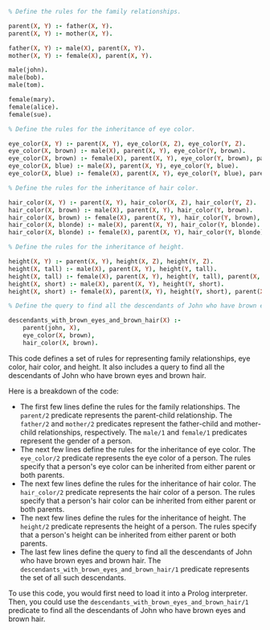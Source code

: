 ```prolog
% Define the rules for the family relationships.

parent(X, Y) :- father(X, Y).
parent(X, Y) :- mother(X, Y).

father(X, Y) :- male(X), parent(X, Y).
mother(X, Y) :- female(X), parent(X, Y).

male(john).
male(bob).
male(tom).

female(mary).
female(alice).
female(sue).

% Define the rules for the inheritance of eye color.

eye_color(X, Y) :- parent(X, Y), eye_color(X, Z), eye_color(Y, Z).
eye_color(X, brown) :- male(X), parent(X, Y), eye_color(Y, brown).
eye_color(X, brown) :- female(X), parent(X, Y), eye_color(Y, brown), parent(X, Z), eye_color(Z, brown).
eye_color(X, blue) :- male(X), parent(X, Y), eye_color(Y, blue).
eye_color(X, blue) :- female(X), parent(X, Y), eye_color(Y, blue), parent(X, Z), eye_color(Z, blue).

% Define the rules for the inheritance of hair color.

hair_color(X, Y) :- parent(X, Y), hair_color(X, Z), hair_color(Y, Z).
hair_color(X, brown) :- male(X), parent(X, Y), hair_color(Y, brown).
hair_color(X, brown) :- female(X), parent(X, Y), hair_color(Y, brown), parent(X, Z), hair_color(Z, brown).
hair_color(X, blonde) :- male(X), parent(X, Y), hair_color(Y, blonde).
hair_color(X, blonde) :- female(X), parent(X, Y), hair_color(Y, blonde), parent(X, Z), hair_color(Z, blonde).

% Define the rules for the inheritance of height.

height(X, Y) :- parent(X, Y), height(X, Z), height(Y, Z).
height(X, tall) :- male(X), parent(X, Y), height(Y, tall).
height(X, tall) :- female(X), parent(X, Y), height(Y, tall), parent(X, Z), height(Z, tall).
height(X, short) :- male(X), parent(X, Y), height(Y, short).
height(X, short) :- female(X), parent(X, Y), height(Y, short), parent(X, Z), height(Z, short).

% Define the query to find all the descendants of John who have brown eyes and brown hair.

descendants_with_brown_eyes_and_brown_hair(X) :-
    parent(john, X),
    eye_color(X, brown),
    hair_color(X, brown).
```

This code defines a set of rules for representing family relationships, eye color, hair color, and height. It also includes a query to find all the descendants of John who have brown eyes and brown hair.

Here is a breakdown of the code:

* The first few lines define the rules for the family relationships. The `parent/2` predicate represents the parent-child relationship. The `father/2` and `mother/2` predicates represent the father-child and mother-child relationships, respectively. The `male/1` and `female/1` predicates represent the gender of a person.
* The next few lines define the rules for the inheritance of eye color. The `eye_color/2` predicate represents the eye color of a person. The rules specify that a person's eye color can be inherited from either parent or both parents.
* The next few lines define the rules for the inheritance of hair color. The `hair_color/2` predicate represents the hair color of a person. The rules specify that a person's hair color can be inherited from either parent or both parents.
* The next few lines define the rules for the inheritance of height. The `height/2` predicate represents the height of a person. The rules specify that a person's height can be inherited from either parent or both parents.
* The last few lines define the query to find all the descendants of John who have brown eyes and brown hair. The `descendants_with_brown_eyes_and_brown_hair/1` predicate represents the set of all such descendants.

To use this code, you would first need to load it into a Prolog interpreter. Then, you could use the `descendants_with_brown_eyes_and_brown_hair/1` predicate to find all the descendants of John who have brown eyes and brown hair.
